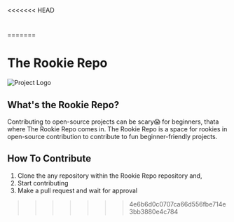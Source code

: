 <<<<<<< HEAD
# 
=======
# The Rookie Repo

<img src="images/logo.png" alt="Project Logo" align="center">

## What's the Rookie Repo?

Contributing to open-source projects can be scary😱 for beginners, thata where The Rookie Repo comes in. The Rookie Repo is a space for rookies in open-source contribution to contribute to fun beginner-friendly projects.

## How To Contribute

1. Clone the any repository within the Rookie Repo repository and,
2. Start contributing
3. Make a pull request and wait for approval

>>>>>>> 4e6b6d0c0707ca66d556fbe714e3bb3880e4c784